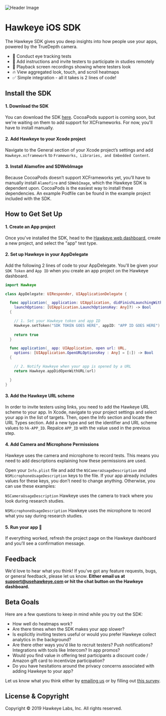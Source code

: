 ![Header Image](https://more-web.s3-us-west-1.amazonaws.com/ios-sdk-beta-header.png)

# Hawkeye iOS SDK
The Hawkeye SDK gives you deep insights into how people use your apps, powered by the TrueDepth camera.

- 👀 Conduct eye tracking tests
- 📝 Add instructions and invite testers to participate in studies remotely
- 🎥 Playback screen recordings showing where testers look
- 🔥 View aggregated look, touch, and scroll heatmaps
- ✅ Simple integration - all it takes is 2 lines of code!

## Install the SDK

#### 1. Download the SDK
You can download the SDK [here](). CocoaPods support is coming soon, but we're waiting on them to add support for XCFrameworks. For now, you'll have to install manually.

#### 2. Add Hawkeye to your Xcode project
Navigate to the General section of your Xcode project’s settings and add `Hawkeye.xcframework` to `Frameworks, Libraries, and Embedded Content`.

#### 3. Install Alamofire and SDWebImage
Because CocoaPods doesn’t support XCFrameworks yet, you’ll have to manually install `Alamofire` and `SDWebImage`, which the Hawkeye SDK is dependent upon. CocoaPods is the easiest way to install these dependencies. An example Podfile can be found in the example project included with the SDK.

## How to Get Set Up

#### 1. Create an App project
Once you've installed the SDK, head to the [Hawkeye web dashboard](https://dashboard.usehawkeye.com), create a new project, and select the "app" test type.

#### 2. Set up Hawkeye in your AppDelegate
Add the following 2 lines of code to your AppDelegate. You'll be given your `SDK Token` and `App ID` when you create an app project on the Hawkeye dashboard.

```swift
import Hawkeye

class AppDelegate: UIResponder, UIApplicationDelegate {

  func application(_ application: UIApplication, didFinishLaunchingWithOptions 
    launchOptions: [UIApplication.LaunchOptionsKey: Any]?) -> Bool 
  {

    // 1. Set your Hawkeye token and app ID
    Hawkeye.setToken("SDK TOKEN GOES HERE", appID: "APP ID GOES HERE")
      
    return true
  }

  func application(_ app: UIApplication, open url: URL, 
    options: [UIApplication.OpenURLOptionsKey : Any] = [:]) -> Bool 
  {

    // 2. Notify Hawkeye when your app is opened by a URL 
    return Hawkeye.appDidOpenWithURL(url)

  }
}
```

#### 3. Add the Hawkeye URL scheme
In order to invite testers using links, you need to add the Hawkeye URL scheme to your app. In Xcode, navigate to your project settings and select your app in the list of targets. Then, open the Info section and locate the URL Types section. Add a new type and set the identifier and URL scheme values to `hk-APP_ID`. Repalce `APP_ID` with the value used in the previous step.

#### 4. Add Camera and Microphone Permissions
Hawkeye uses the camera and microphone to record tests. This means you need to add descriptions explaining how these permissions are used.

Open your `Info.plist` file and add the `NSCameraUsageDescription` and `NSMicrophoneUsageDescription` keys to the file. If your app already includes values for these keys, you don’t need to change anything. Otherwise, you can use these examples:

  `NSCameraUsageDescription` Hawkeye uses the camera to track where you look during research studies.

  `NSMicrophoneUsageDescription` Hawkeye uses the microphone to record what you say during research studies.
  
#### 5. Run your app 🎉
If everything worked, refresh the project page on the Hawkeye dashboard and you’ll see a confirmation message.

## Feedback
We'd love to hear what you think! If you've got any feature requests, bugs, or general feedback, please let us know. **Either email us at [support@usehawkeye.com](support@usehawkeye.com) or hit the chat button on the Hawkeye dashboard.**

## Beta Goals
Here are a few questions to keep in mind while you try out the SDK:
- How well do heatmaps work?
- Are there times when the SDK makes your app slower?
- Is explicitly inviting testers useful or would you prefer Hawkeye collect analytics in the background?
- Are there other ways you'd like to recruit testers? Push notifications? Integrations with tools like Intercom? In app promos?
- Would you find value in offering test participants a discount code / Amazon gift card to incentivize participation?
- Do you have hesitations around the privacy concerns associated with adding Hawkeye to your app?

Let us know what you think either by [emailing us](support@usehawkeye.com) or by filling out [this survey]().

## License & Copyright

Copyright © 2019 Hawkeye Labs, Inc. All rights reserved.
